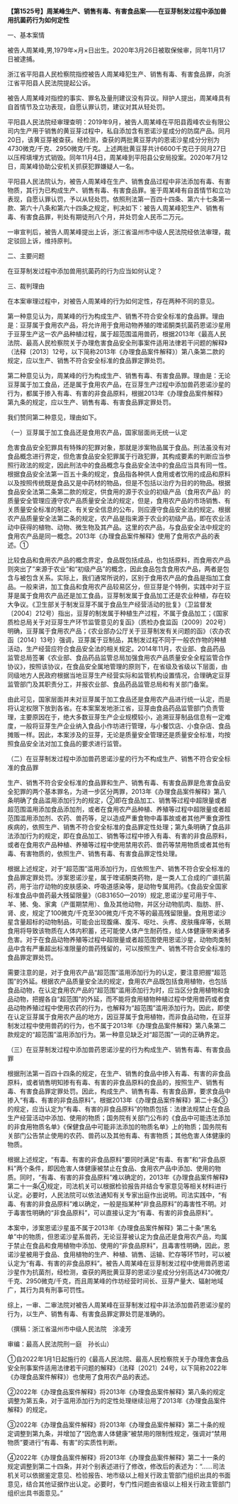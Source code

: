 **【第1525号】周某峰生产、销售有毒、有害食品案——在豆芽制发过程中添加兽用抗菌药行为如何定性**

一、基本案情

被告人周某峰,男,1979年×月×日出生。2020年3月26日被取保候审，同年11月17日被逮捕。

浙江省平阳县人民检察院指控被告人周某峰犯生产、销售有毒、有害食品罪，向浙江省平阳县人民法院提起公诉。

被告人周某峰对指控的事实、罪名及量刑建议没有异议。辩护人提出，周某峰具有自首情节及立功表现，自愿认罪认罚，建议对其从轻处罚。

平阳县人民法院经审理查明：2019年9月，被告人周某峰在平阳县霞峰农业有限公司内生产用于销售的黄豆芽过程中，私自添加含有恩诺沙星成分的防腐产品。同月20日，该黄豆芽被查获。经检测，查获的两批黄豆芽内的恩诺沙星成分分别为4730微克/千克、2950微克/千克。上述两批黄豆芽共计6600千克已于同月27日以压榨填埋方式销毁。同年11月4日，周某峰到平阳县公安局投案。2020年7月12日，周某峰协助公安机关抓获犯罪嫌疑人一名。

平阳县人民法院认为，被告人周某峰在生产、销售食品过程中非法添加有毒、有害物质，其行为已构成生产、销售有毒、有害食品罪。鉴于周某峰有自首情节和立功表现，自愿认罪认罚，予以从轻处罚。依照刑法第一百四十四条、第六十七条第一款、第六十八条和第六十四条之规定，判决如下：被告人周某峰犯生产、销售有毒、有害食品罪，判处有期徒刑八个月，并处罚金人民币二万元。

一审宣判后，被告人周某峰提出上诉，浙江省温州市中级人民法院经依法审理，裁定驳回上诉，维持原判。

二、主要问题

在豆芽制发过程中添加兽用抗菌药的行为应当如何认定？

三、裁判理由

在本案审理过程中，对被告人周某峰的行为如何定性，存在两种不同的意见。

第一种意见认为，周某峰的行为构成生产、销售不符合安全标准的食品罪。理由是：豆芽属于食用农产品，将允许用于食用动物养殖的喹诺酮类抗菌药恩诺沙星用于豆芽生产这一农产品种植过程，属于超范围滥用兽药，根据2013年《最高人民法院、最高人民检察院关于办理危害食品安全刑事案件适用法律若干问题的解释》（法释〔2013〕12号，以下简称2013年《办理食品案件解释》）第八条第二款的规定，应以生产、销售不符合安全标准的食品罪定罪处罚。

第二种意见认为，周某峰的行为构成生产、销售有毒、有害食品罪。理由是：无论豆芽属于加工食品，还是属于食用农产品，在豆芽生产过程中添加兽药恩诺沙星的行为，都属于掺入有毒、有害的非食品原料，根据2013年《办理食品案件解释》第九条的规定，应以生产、销售有毒、有害食品罪定罪处罚。

我们赞同第二种意见，理由如下。

（一）豆芽属于加工食品还是食用农产品，国家层面尚无统一认定

危害食品安全犯罪具有特殊的犯罪对象，那就是涉案物品属于食品。刑法虽没有对食品概念进行界定，但危害食品安全犯罪属于行政犯罪，其构成要素的判断应当参照行政法的规定，因此刑法中的食品概念与食品安全法中的食品应当具有同一性。根据食品安全法第一百五十条的规定，食品指各种供人食用或者饮用的成品和原料以及按照传统既是食品又是中药材的物品，但是不包括以治疗为目的的物品。根据食品安全法第二条第二款的规定，供食用的源于农业的初级产品（食用农产品）的质量安全管理应遵守农产品质量安全法的规定，但是，食用农产品的市场销售、有关质量安全标准的制定、有关安全信息的公布，则应遵守食品安全法的规定。根据农产品质量安全法第二条的规定，农产品是指来源于农业的初级产品，即在农业活动中获得的植物、动物、微生物及其产品。这里的农产品，与食品安全法中规定的食用农产品是同一概念。2013年《办理食品案件解释》使用了食用农产品的表述。①

比较食品和食用农产品的概念界定，食品既包括成品，也包括原料，而食用农产品则突出了“来源于农业”和“初级产品”的概念，因此食品包含食用农产品，两者是包含与被包含关系。实际上，我们通常所说的，区别于食用农产品的食品是指加工食品。一般来讲，加工食品和食用农产品较易区分，但豆芽是个特例，实践中对于豆芽是属于食用农产品还是加工食品，豆芽制发属于食品加工还是农业种植，存在较大争议。《卫生部关于制发豆芽不属于食品生产经营活动的批复》（卫监督发〔2004〕212号）指出，豆芽的制发属于种植生产过程，不属于食品加工；《国家质检总局关于对豆芽生产环节监管意见的复函》（质检办食监函〔2009〕202号）明确，豆芽属于食用农产品；《农业部办公厅关于豆芽制发有关问题的函》（农办农函〔2014〕13号）强调，豆芽属于豆制品，其制发过程不同于一般农作物的种植活动，生产经营应符合食品安全法的相关规定。2014年11月，农业部、食品药品监管总局签署《农业部、食品药品监管总局加强食用农产品质量安全全程监管合作协议》，按照该协议，在食品安全属地管理的原则下，在省级及省级以下层面，由同级地方人民政府根据当地豆芽生产经营实际和监管机构设置情况，合理确定豆芽监管部门及其职责分工，并报农业部、食品药品监管总局和有关部门备案。

由此可见，国家层面并未对豆芽属于加工食品还是食用农产品进行统一认定，而是将认定权限下放到各省。在本案案发地浙江省，豆芽由食品药品监管部门负责管理，主要原因在于，绝大多数豆芽生产企业规模较小，追溯豆芽制品信息有一定难度，一般将豆芽生产企业纳入食品小作坊进行管理，与小餐饮店、小食杂店、食品摊贩一样。因此，本案涉及的豆芽，无论是质量安全管理还是质量安全标准，均按照食品安全法对加工食品的要求进行监管。

（二）在豆芽制发过程中添加兽药恩诺沙星的行为不构成生产、销售不符合安全标准的食品罪

生产、销售不符合安全标准的食品罪和生产、销售有毒、有害食品罪是危害食品安全犯罪的两个基本罪名，为进一步区分两罪，2013年《办理食品案件解释》第八条明确了食品滥用添加行为的规定，②即在食品加工、销售等过程中超限量或者超范围滥用添加食品添加剂，或者在食用农产品种植、养殖等过程中超限量或者超范围滥用添加剂、农药、兽药等，足以造成严重食物中毒事故或者其他严重食源性疾病的，依照生产、销售不符合安全标准的食品罪定性处理；第九条明确了食品非法添加行为的规定，即在食品加工、销售等过程中掺入有毒、有害的非食品原料，或者在食用农产品种植、养殖等过程中使用禁用农药、兽药等禁用物质或者其他有毒、有害物质的，依照生产、销售有毒、有害食品罪定性处理。

根据上述规定，对于“超范围”滥用添加行为，应依照生产、销售不符合安全标准的食品罪定罪处罚。涉案恩诺沙星，属于喹诺酮类药物，是一类人工合成的广谱抗菌药，用于治疗动物的皮肤感染、呼吸道感染等，是动物专属用药。《食品安全国家标准食品中兽药最大残留限量》（GB31650—2019）规定,恩诺沙星可用于牛、羊、猪、兔、家禽（产蛋期禁用）、鱼及其他动物，并区分动物肌肉、脂肪、肝、肾、皮，规定了100微克/千克至300微克/千克不等的最高残留限量。食用恩诺沙星含量超标的动物制品，可能会出现腹痛、腹泻、呕吐、头疼、皮肤瘙痒等，长期食用将导致该物质在人体内积蓄，还可能使人体产生耐药性，给人体健康带来诸多危害。对于在食品动物养殖等过程中超限量或者超范围使用恩诺沙星，动物肉类制品中含有严重超出标准限量的兽药残留的，可以按照生产、销售不符合安全标准的食品罪定罪处罚。

需要注意的是，对于食用农产品“超范围”滥用添加行为的认定，要注意把握“超范围”的外延。根据农产品质量安全法的规定，食用农产品既包括食用植物，也包括食品动物，在认定食用农产品的“超范围”滥用添加行为时，应当区分食用植物和食品动物，把握各自“超范围”的外延，而不能将食用植物种植过程中使用兽药或者食品动物养殖过程中使用农药的行为，也解释为“超范围”滥用添加行为。因此，即使在认定豆芽属于食用农产品的地方，因豆芽属于食用植物，而非食品动物，在豆芽制发过程中使用兽药的行为，也不属于2013年《办理食品案件解释》第八条第二款规定的“超范围”滥用添加行为。第一种意见缺乏对“超范围”一词的正确界定。

（三）在豆芽制发过程中添加兽药恩诺沙星的行为构成生产、销售有毒、有害食品罪

根据刑法第一百四十四条的规定，在生产、销售的食品中掺入有毒、有害的非食品原料，或者销售明知掺有有毒、有害的非食品原料的食品的，按照生产、销售有毒、有害食品罪定罪处罚。因此，构成生产、销售有毒、有害食品罪，要求食品中掺入“有毒、有害的非食品原料”。根据2013年《办理食品案件解释》第二十条③的规定，应当认定为“有毒、有害的非食品原料”的物质包括：法律法规禁止在食品生产经营活动中添加、使用的物质；国务院有关部门公布的《食品中可能违法添加的非食用物质名单》《保健食品中可能非法添加的物质名单》上的物质；国务院有关部门公告禁止使用的农药、兽药以及其他有毒、有害物质；其他危害人体健康的物质。

根据上述规定，“有毒、有害的非食品原料”要同时满足“有毒、有害”和“非食品原料”两个条件，即因危害人体健康被禁止在食品、食用农产品中添加、使用的物质。同时，“有毒、有害的非食品原料”难以确定的，2013年《办理食品案件解释》第二十一条④规定，司法机关可以根据检验报告并结合专家意见等相关材料进行认定。必要时，人民法院可以依法通知有关专家出庭作出说明。司法实践中，“有毒、有害的非食品原料”难以确定，一般是指某种“非食品原料”的毒害性不明。对于毒害性明确的“非食品原料”，可以直接认定为“有毒、有害的非食品原料”。

本案中，涉案恩诺沙星虽不属于2013年《办理食品案件解释》第二十条“黑名单”中的物质，但恩诺沙星系兽药，无论豆芽被认定为食品还是食用农产品，均属于禁止在食品和食用植物中添加、使用的“非食品原料”，且毒害性明确，因此，恩诺沙星被用于食品、食用植物的生产、种植、销售、运输、贮存等环节时，可以被认定为“有毒、有害的非食品原料”。被告人周某峰在豆芽制发过程中使用兽药恩诺沙星作为抗菌剂，经检测，查获的两批黄豆芽的恩诺沙星成分分别高达4730微克/千克、2950微克/千克，而且周某峰的作坊经营时间长、豆芽产量大、辐射地域广，其行为具有刑事可罚性。

综上，一审、二审法院对被告人周某峰在豆芽制发过程中非法添加兽药恩诺沙星的行为，以生产、销售有毒、有害食品罪定罪处罚是准确的。

（撰稿：浙江省温州市中级人民法院　涂凌芳

审编：最高人民法院刑一庭　孙长山）

①自2022年1月1日起施行的《最高人民法院、最高人民检察院关于办理危害食品安全刑事案件适用法律若干问题的解释》（法释〔2021〕24号，以下简称2022年《办理食品案件解释》）也使用了食用农产品的表述。

②2022年《办理食品案件解释》将2013年《办理食品案件解释》第八条的规定调整为第五条，对于滥用添加行为的定性处理继续沿用了2013年《办理食品案件解释》的规定。

③2022年《办理食品案件解释》将2013年《办理食品案件解释》第二十条的规定调整到第九条，并增加了“因危害人体健康”被禁用的限制性规定，强调对“禁用物质”要进行“有毒、有害”的实质性判断。

④2022年《办理食品案件解释》将2013年《办理食品案件解释》第二十一条的规定调整到第二十四条，并对个别表述进行了修改，修改后的表述为：“……司法机关可以依据鉴定意见、检验报告、地市级以上相关行政主管部门组织出具的书面意见，结合其他证据作出认定。必要时，专门性问题由省级以上相关行政主管部门组织出具书面意见。”